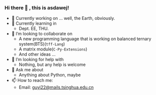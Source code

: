 ### Hi there 👋 , this is asdawej!

- 🔭 Currently working on ... well, the Earth, obviously.
- 🌱 Currently learning in 
  - Dept. EE, THU.
- 👯 I’m looking to collaborate on
  - A new programming language that is working on balanced ternary system(BTS)(`tff-Lang`)
  - A matrix module(`C-Py-Extensions`)
  - And other ideas ...
- 🤔 I’m looking for help with
  - Nothing, but any help is welcome
- 💬 Ask me about
  - Anything about Python, maybe
- 📫 How to reach me:
  - Email: guyj22@mails.tsinghua.edu.cn
